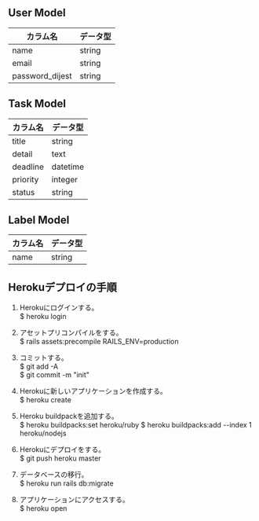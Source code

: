 ## User Model

| カラム名 | データ型 |
|----|----|
| name | string |
| email | string |
| password_dijest | string |


## Task Model

| カラム名 | データ型 |
|----|----|
| title | string |
| detail | text |
| deadline | datetime |
| priority | integer |
| status | string |


## Label Model

| カラム名 | データ型 |
|----|----|
| name | string |

## Herokuデプロイの手順

1. Herokuにログインする。  
$ heroku login

2. アセットプリコンパイルをする。  
$ rails assets:precompile RAILS_ENV=production

3. コミットする。  
$ git add -A  
$ git commit -m "init"

4. Herokuに新しいアプリケーションを作成する。  
$ heroku create

5. Heroku buildpackを追加する。  
$ heroku buildpacks:set heroku/ruby
$ heroku buildpacks:add --index 1 heroku/nodejs

6. Herokuにデプロイをする。  
$ git push heroku master

7. データベースの移行。  
$ heroku run rails db:migrate

8. アプリケーションにアクセスする。  
$ heroku open